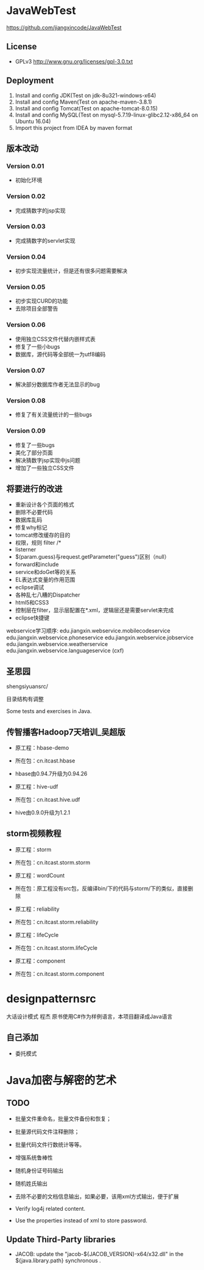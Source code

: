 # JavaWebTest

<https://github.com/jiangxincode/JavaWebTest>

## License

+ GPLv3 http://www.gnu.org/licenses/gpl-3.0.txt

## Deployment

1. Install and config JDK(Test on jdk-8u321-windows-x64)
2. Install and config Maven(Test on apache-maven-3.8.1)
3. Install and config Tomcat(Test on apache-tomcat-8.0.15)
4. Install and config MySQL(Test on mysql-5.7.19-linux-glibc2.12-x86_64 on Ubuntu 16.04)
5. Import this project from IDEA by maven format

## 版本改动

### Version 0.01

* 初始化环境

### Version 0.02

* 完成猜数字的jsp实现

### Version 0.03

* 完成猜数字的servlet实现

### Version 0.04

* 初步实现流量统计，但是还有很多问题需要解决

### Version 0.05

* 初步实现CURD的功能
* 去除项目全部警告

### Version 0.06

* 使用独立CSS文件代替内嵌样式表
* 修复了一些小bugs
* 数据库，源代码等全部统一为utf8编码

### Version 0.07

* 解决部分数据库作者无法显示的bug

### Version 0.08

* 修复了有关流量统计的一些bugs

### Version 0.09

* 修复了一些bugs
* 美化了部分页面
* 解决猜数字jsp实现中js问题
* 增加了一些独立CSS文件

## 将要进行的改进

* 重新设计各个页面的格式
* 删除不必要代码
* 数据库乱码
* 修复why标记
* tomcat修改缓存的目的
* 权限，规则 filter /*
* listerner
* $(param.guess)与request.getParameter("guess")区别（null）
* forward和include
* service和doGet等的关系
* EL表达式变量的作用范围
* eclipse调试
* 各种乱七八糟的Dispatcher
* html5和CSS3
* 控制层在filter，显示层配置在*.xml，逻辑层还是需要servlet来完成
* eclipse快捷键


webservice学习顺序:
edu.jiangxin.webservice.mobilecodeservice
edu.jiangxin.webservice.phoneservice
edu.jiangxin.webservice.jobservice
edu.jiangxin.webservice.weatherservice
edu.jiangxin.webservice.languageservice (cxf)

## 圣思园

shengsiyuansrc/

目录结构有调整

Some tests and exercises in Java.

## 传智播客Hadoop7天培训_吴超版

* 原工程：hbase-demo
* 所在包：cn.itcast.hbase
* hbase由0.94.7升级为0.94.26

* 原工程：hive-udf
* 所在包：cn.itcast.hive.udf
* hive由0.9.0升级为1.2.1

## storm视频教程

* 原工程：storm
* 所在包：cn.itcast.storm.storm

* 原工程：wordCount
* 所在包：原工程没有src包，反编译bin/下的代码与storm/下的类似，直接删除

* 原工程：reliability
* 所在包：cn.itcast.storm.reliability

* 原工程：lifeCycle
* 所在包：cn.itcast.storm.lifeCycle

* 原工程：component
* 所在包：cn.itcast.storm.component

# designpatternsrc

大话设计模式 程杰 原书使用C#作为样例语言，本项目翻译成Java语言

## 自己添加

* 委托模式

# Java加密与解密的艺术

## TODO

+ 批量文件重命名，批量文件备份和恢复；
+ 批量源代码文件注释删除；
+ 批量代码文件行数统计等等。

+ 增强系统鲁棒性
+ 随机身份证号码输出
+ 随机姓氏输出
+ 去除不必要的文档信息输出，如果必要，该用xml方式输出，便于扩展
+ Verify log4j related content.
+ Use the properties instead of xml to store password.

## Update Third-Party libraries

* JACOB: update the "jacob-${JACOB_VERSION}-x64/x32.dll" in the ${java.library.path} synchronous .
